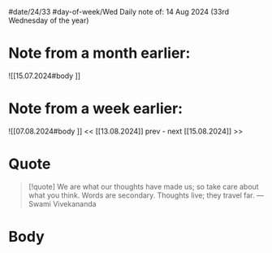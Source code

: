 
#date/24/33
#day-of-week/Wed
Daily note of: 14 Aug 2024 (33rd Wednesday of the year)

# Note from a month earlier:
![[15.07.2024#body ]]

# Note from a week earlier:
![[07.08.2024#body ]]
 << [[13.08.2024]] prev - next [[15.08.2024]] >>
# Quote

> [!quote] We are what our thoughts have made us; so take care about what you think. Words are secondary. Thoughts live; they travel far.
> — Swami Vivekananda
# Body

